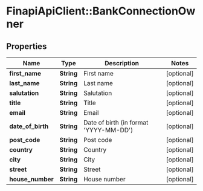 # FinapiApiClient::BankConnectionOwner

## Properties
Name | Type | Description | Notes
------------ | ------------- | ------------- | -------------
**first_name** | **String** | First name | [optional] 
**last_name** | **String** | Last name | [optional] 
**salutation** | **String** | Salutation | [optional] 
**title** | **String** | Title | [optional] 
**email** | **String** | Email | [optional] 
**date_of_birth** | **String** | Date of birth (in format &#39;YYYY-MM-DD&#39;) | [optional] 
**post_code** | **String** | Post code | [optional] 
**country** | **String** | Country | [optional] 
**city** | **String** | City | [optional] 
**street** | **String** | Street | [optional] 
**house_number** | **String** | House number | [optional] 


